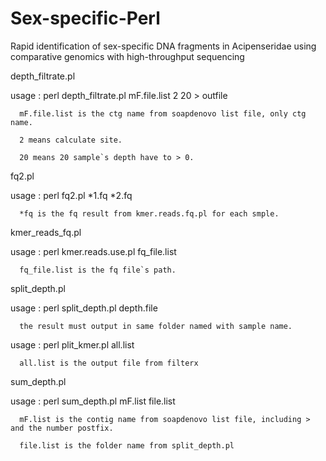 # Sex-specific-Perl
Rapid identification of sex-specific DNA fragments in Acipenseridae using comparative genomics with high-throughput sequencing


   depth_filtrate.pl
   
   usage : perl depth_filtrate.pl mF.file.list 2 20 > outfile
   
      mF.file.list is the ctg name from soapdenovo list file, only ctg name.
      
      2 means calculate site.
      
      20 means 20 sample`s depth have to > 0.
     
     
   fq2.pl
   
   usage : perl fq2.pl *1.fq *2.fq
   
      *fq is the fq result from kmer.reads.fq.pl for each smple.
      
      
   kmer_reads_fq.pl
   
   usage : perl kmer.reads.use.pl fq_file.list
   
      fq_file.list is the fq file`s path.
      
      
   split_depth.pl
   
   usage : perl split_depth.pl depth.file
   
      the result must output in same folder named with sample name.
      
      
   usage : perl plit_kmer.pl all.list 
   
      all.list is the output file from filterx
      
      
   sum_depth.pl
   
   usage : perl sum_depth.pl mF.list file.list
   
      mF.list is the contig name from soapdenovo list file, including > and the number postfix.
      
      file.list is the folder name from split_depth.pl
     
